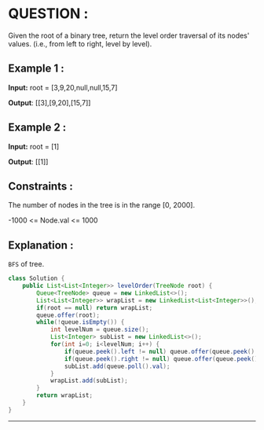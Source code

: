 **<h1>QUESTION : </h1>**
Given the root of a binary tree, return the level order traversal of its nodes' values. (i.e., from left to right, level by level).

**<h2>Example 1 :</h2>**

**Input:**  root = [3,9,20,null,null,15,7]

**Output**: [[3],[9,20],[15,7]]

**<h2>Example 2 :</h2>**

**Input:**  root = [1]

**Output**: [[1]]

**<h2>Constraints :</h2>**
The number of nodes in the tree is in the range [0, 2000].

-1000 <= Node.val <= 1000

**<h2>Explanation :</h2>**
`BFS` of tree.

```java
class Solution {
    public List<List<Integer>> levelOrder(TreeNode root) {
        Queue<TreeNode> queue = new LinkedList<>();
        List<List<Integer>> wrapList = new LinkedList<List<Integer>>();
        if(root == null) return wrapList;
        queue.offer(root);
        while(!queue.isEmpty()) {
            int levelNum = queue.size();
            List<Integer> subList = new LinkedList<>();
            for(int i=0; i<levelNum; i++) {
                if(queue.peek().left != null) queue.offer(queue.peek().left);
                if(queue.peek().right != null) queue.offer(queue.peek().right);
                subList.add(queue.poll().val);
            }
            wrapList.add(subList);
        }
        return wrapList;
    }
}
```

---